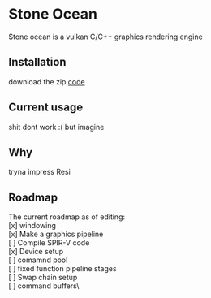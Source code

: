 # Stone Ocean

Stone ocean is a vulkan C/C++ graphics rendering engine

## Installation

download the zip [code](https://github.com/MaticFijavz/Smudge/archive/refs/heads/master.zip) 

## Current usage
shit dont work :( but imagine

## Why

tryna impress Resi

## Roadmap
The current roadmap as of editing:\
[x] windowing\
[x] Make a graphics pipeline\
[ ] Compile SPIR-V code\
[x] Device setup\
[ ] comamnd pool\
[ ] fixed function pipeline stages\
[ ] Swap chain setup\
[ ] command buffers\
